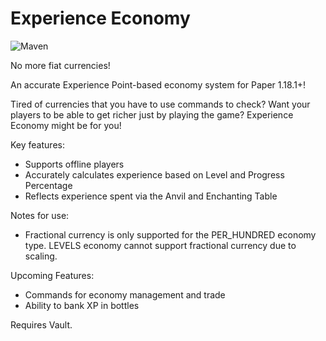 # Experience Economy

![Maven](https://github.com/satyrnidae/xpeconomy/actions/workflows/maven.yml/badge.svg)

No more fiat currencies!

An accurate Experience Point-based economy system for Paper 1.18.1+!

Tired of currencies that you have to use commands to check? Want your players to be able to get richer just by playing the game? Experience Economy might be for you!

Key features:
- Supports offline players
- Accurately calculates experience based on Level and Progress Percentage
- Reflects experience spent via the Anvil and Enchanting Table

Notes for use:
- Fractional currency is only supported for the PER_HUNDRED economy type. LEVELS economy cannot support fractional currency due to scaling.

Upcoming Features:
- Commands for economy management and trade
- Ability to bank XP in bottles

Requires Vault.

